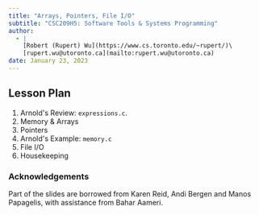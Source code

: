 ```yaml
---
title: "Arrays, Pointers, File I/O"
subtitle: "CSC209H5: Software Tools & Systems Programming"
author:
  - |
    [Robert (Rupert) Wu](https://www.cs.toronto.edu/~rupert/)\
    [rupert.wu@utoronto.ca](mailto:rupert.wu@utoronto.ca)
date: January 23, 2023
---
```


## Lesson Plan

1. Arnold's Review: `expressions.c`.
2. Memory & Arrays
3. Pointers
4. Arnold's Example: `memory.c`
5. File I/O
6. Housekeeping

### Acknowledgements

Part of the slides are borrowed from Karen Reid, Andi Bergen and Manos Papagelis, with assistance from Bahar Aameri.
